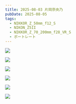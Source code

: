 ```yaml
---
title: 2025-08-03 片岡奈央乃
pubDate: 2025-08-05
tags:
  - NIKKOR_Z_50mm_f12_S
  - NIKON_Z5II
  - NIKKOR_Z_70_200mm_f28_VR_S
  - ポートレート
---
```

![](_assets/DSC_4457-2.jpg)

![](_assets/DSC_5251.jpg)

![](_assets/DSC_5495.jpg)

![](_assets/DSC_4870.jpg)

![](_assets/DSC_4850.jpg)

![](_assets/DSC_4531.jpg)